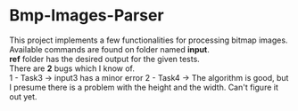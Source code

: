 # Bmp-Images-Parser
This project implements a few functionalities for processing bitmap images.
<br>Available commands are found on folder named **input**. 
<br>**ref** folder has the desired output for the given tests.<br>
There are **2** bugs which I know of.<br>
1 - Task3 -> input3 has a minor error
2 - Task4 -> The algorithm is good, but I presume there is a problem with the height and the width. Can't figure it out yet.
